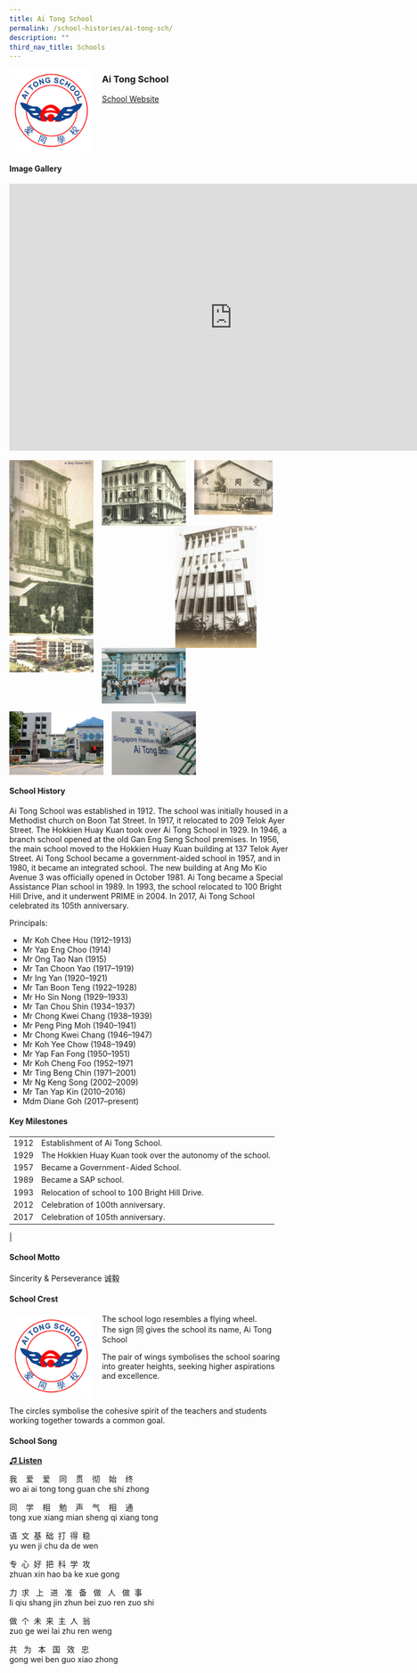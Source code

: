 ```yaml
---
title: Ai Tong School
permalink: /school-histories/ai-tong-sch/
description: ""
third_nav_title: Schools
---
```

<img align="left" style="width:30%;margin-right:15px;" src="/images/aitongsch1.png">

### **Ai Tong School**
[School Website](http://www.aitong.moe.edu.sg/)
<br clear="left">

#### **Image Gallery**
<iframe allowfullscreen="true" height="479" width="800" frameborder="0" src="https://docs.google.com/presentation/d/e/2PACX-1vSUgGLw1uOmFinEXq9RoNEiTzWMtt6NLYUrx9XLENFUlPguIsI2f-ahCNOaGValxfpzBzRMeK6A6JAV/embed?start=false&amp;loop=true&amp;delayms=5000"></iframe>
<p><a href="https://staging.d1yxymztqoj7qn.amplifyapp.com/images/aitongsch2.jpg">  
<img align="left" style="width:30%;margin-right:15px;" src="/images/aitongsch2.jpg">
</a></p>

<p><a href="https://staging.d1yxymztqoj7qn.amplifyapp.com/images/aitongsch3.jpg">  
<img align="left" style="width:30%;margin-right:15px;" src="/images/aitongsch3.jpg">
</a></p>

<p><a href="https://staging.d1yxymztqoj7qn.amplifyapp.com/images/aitongsch4.jpg">  
<img align="left" style="width:28%;margin-right:15px;" src="/images/aitongsch4.jpg">
</a></p>

<p><a href="https://staging.d1yxymztqoj7qn.amplifyapp.com/images/aitongsch7.jpg">  
<img align="right" style="width:29%;margin-right:60px;" src="/images/aitongsch7.jpg">
</a></p>

<p><a href="https://staging.d1yxymztqoj7qn.amplifyapp.com/images/aitongsch5.jpg">  
<img align="left" style="width:30%;margin-right:15px;" src="/images/aitongsch5.jpg">
</a></p>

<p><a href="https://staging.d1yxymztqoj7qn.amplifyapp.com/images/aitongsch6.jpg">  
<img align="left" style="width:30%;margin-right:15px;" src="/images/aitongsch6.jpg">
</a></p>

<br clear="left">

<p><a href="https://staging.d1yxymztqoj7qn.amplifyapp.com/images/aitongsch8.jpg">  
<img align="left" style="width:33.5%;margin-right:15px;" src="/images/aitongsch8.jpg">
</a></p>

<p><a href="https://staging.d1yxymztqoj7qn.amplifyapp.com/images/aitongsch9.jpg">  
<img align="left" style="width:30%;margin-right:15px;" src="/images/aitongsch9.jpg">
</a></p>

<br clear="left">

#### **School History**
Ai Tong School was established in 1912. The school was initially housed in a Methodist church on Boon Tat Street. In 1917, it relocated to 209 Telok Ayer Street. The Hokkien Huay Kuan took over Ai Tong School in 1929. In 1946, a branch school opened at the old Gan Eng Seng School premises. In 1956, the main school moved to the Hokkien Huay Kuan building at 137 Telok Ayer Street. Ai Tong School became a government-aided school in 1957, and in 1980, it became an integrated school. The new building at Ang Mo Kio Avenue 3 was officially opened in October 1981. Ai Tong became a Special Assistance Plan school in 1989. In 1993, the school relocated to 100 Bright Hill Drive, and it underwent PRIME in 2004. In 2017, Ai Tong School celebrated its 105th anniversary.

Principals:<br>
* Mr Koh Chee Hou (1912–1913)
* Mr Yap Eng Choo (1914)
* Mr Ong Tao Nan (1915)
* Mr Tan Choon Yao (1917–1919)
* Mr Ing Yan (1920–1921)
* Mr Tan Boon Teng (1922–1928)
* Mr Ho Sin Nong (1929–1933)
* Mr Tan Chou Shin (1934–1937)
* Mr Chong Kwei Chang (1938–1939)
* Mr Peng Ping Moh (1940–1941)
* Mr Chong Kwei Chang (1946–1947)
* Mr Koh Yee Chow (1948–1949)
* Mr Yap Fan Fong (1950–1951)
* Mr Koh Cheng Foo (1952–1971
* Mr Ting Beng Chin (1971–2001)
* Mr Ng Keng Song (2002–2009)
* Mr Tan Yap Kin (2010–2016)
* Mdm Diane Goh (2017–present)

#### **Key Milestones**

|  |  |
|:---:|---|
| 1912 | Establishment of Ai Tong School. |
| 1929 | The Hokkien Huay Kuan took over the autonomy of the school. |
| 1957 | Became a Government-Aided School. |
| 1989 | Became a SAP school. |
| 1993 | Relocation of school to 100 Bright Hill Drive. |
| 2012 | Celebration of 100th anniversary. |
| 2017 | Celebration of 105th anniversary. |
|

#### **School Motto**
Sincerity &amp; Perseverance 诚毅

#### **School Crest**
<img align="left" style="width:30%;margin-right:15px;" src="/images/aitongsch1.png">

The school logo resembles a flying wheel.<br>
The sign 同 gives the school its name, Ai Tong School

The pair of wings symbolises the school soaring into greater heights, seeking higher aspirations and excellence.

<br clear="left">

The circles symbolise the cohesive spirit of the teachers and students working together towards a common goal.

#### **School Song**
<a href="https://drive.google.com/file/d/1O3X4aOVMOO7t5X1T68QwRFhsKH7tNpvS/view?usp=share_link" target="_blank">**♫ Listen**</a>

我&nbsp; &nbsp; 爱&nbsp; &nbsp; 爱&nbsp; &nbsp; 同&nbsp; &nbsp; 贯&nbsp; &nbsp; 彻&nbsp; &nbsp; 始&nbsp; &nbsp; 终<br>
wo ai ai tong tong guan che shi zhong

同&nbsp; &nbsp; 学&nbsp; &nbsp; 相&nbsp; &nbsp; 勉&nbsp; &nbsp; 声&nbsp; &nbsp; 气&nbsp; &nbsp; 相&nbsp; &nbsp; 通<br>
tong xue xiang mian sheng qi xiang tong

语&nbsp; 文&nbsp; 基&nbsp; 础&nbsp; 打&nbsp; 得&nbsp; 稳<br>
yu wen ji chu da de wen

专&nbsp; 心&nbsp; 好&nbsp; 把&nbsp; 科&nbsp; 学&nbsp; 攻<br>
zhuan xin hao ba ke xue gong

力&nbsp; 求&nbsp; &nbsp;上&nbsp; &nbsp;进&nbsp; &nbsp;准&nbsp; &nbsp;备&nbsp; &nbsp;做&nbsp; &nbsp;人&nbsp; &nbsp;做&nbsp; 事<br>
li qiu shang jin zhun bei zuo ren zuo shi

做&nbsp; 个&nbsp; 未&nbsp; 来&nbsp; 主&nbsp; 人&nbsp; 翁<br>
zuo ge wei lai zhu ren weng

共&nbsp; &nbsp;为&nbsp; &nbsp;本&nbsp; &nbsp;国&nbsp; &nbsp;效&nbsp; &nbsp;忠<br>
gong wei ben guo xiao zhong
